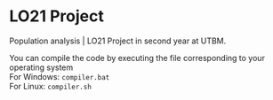 # LO21 Project

Population analysis | LO21 Project in second year at UTBM.   

You can compile the code by executing the file corresponding to your operating system   
For Windows: ```compiler.bat```   
For Linux: ```compiler.sh```   
